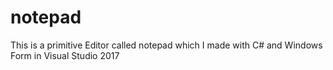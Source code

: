 # notepad

This is a primitive Editor called notepad which I made with
C# and Windows Form in Visual Studio 2017
